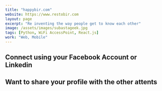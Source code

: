```yaml
---
title: "happybir.com"
website: https://www.restobir.com
layout: page
excerpt: "Re inventing the way people get to know each other"
image: /assets/images/subastageek.jpg
tags: [Python, WiFi AccessPoint, React.js]
work: "Web, Mobile"
---
```



## Connect using your Facebook Account or Linkedin ##

## Want to share your profile with the other attents ##

